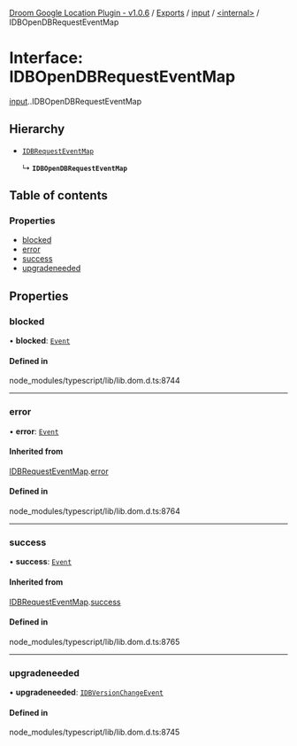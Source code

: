 [Droom Google Location Plugin - v1.0.6](../README.md) / [Exports](../modules.md) / [input](../modules/input.md) / [<internal\>](../modules/input._internal_.md) / IDBOpenDBRequestEventMap

# Interface: IDBOpenDBRequestEventMap

[input](../modules/input.md).[<internal>](../modules/input._internal_.md).IDBOpenDBRequestEventMap

## Hierarchy

- [`IDBRequestEventMap`](input._internal_.IDBRequestEventMap.md)

  ↳ **`IDBOpenDBRequestEventMap`**

## Table of contents

### Properties

- [blocked](input._internal_.IDBOpenDBRequestEventMap.md#blocked)
- [error](input._internal_.IDBOpenDBRequestEventMap.md#error)
- [success](input._internal_.IDBOpenDBRequestEventMap.md#success)
- [upgradeneeded](input._internal_.IDBOpenDBRequestEventMap.md#upgradeneeded)

## Properties

### blocked

• **blocked**: [`Event`](../modules/input._internal_.md#event)

#### Defined in

node_modules/typescript/lib/lib.dom.d.ts:8744

___

### error

• **error**: [`Event`](../modules/input._internal_.md#event)

#### Inherited from

[IDBRequestEventMap](input._internal_.IDBRequestEventMap.md).[error](input._internal_.IDBRequestEventMap.md#error)

#### Defined in

node_modules/typescript/lib/lib.dom.d.ts:8764

___

### success

• **success**: [`Event`](../modules/input._internal_.md#event)

#### Inherited from

[IDBRequestEventMap](input._internal_.IDBRequestEventMap.md).[success](input._internal_.IDBRequestEventMap.md#success)

#### Defined in

node_modules/typescript/lib/lib.dom.d.ts:8765

___

### upgradeneeded

• **upgradeneeded**: [`IDBVersionChangeEvent`](../modules/input._internal_.md#idbversionchangeevent)

#### Defined in

node_modules/typescript/lib/lib.dom.d.ts:8745
